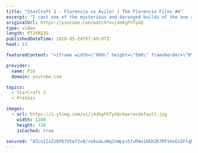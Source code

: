 ```yaml
---
title: "StarCraft 2 - Florencio vs Avilo! | The Florencio Files #4"
excerpt: "I cast one of the mysterious and deranged builds of the one and only Florencio, the dude that invented the proxy nexus recall rush\r  -- Watch live at https://www.twitch.tv/x5_pig"
originalUrl: https://youtube.com/watch?v=j4dkgFhTyGQ
type: video
length: PT15M13S
publishedDateTime: 2018-05-24T07:49:07Z
heat: 51

featuredContent: "<iframe width=\"800\" height=\"500\" frameborder=\"0\" src=\"https://www.youtube.com/embed/j4dkgFhTyGQ\" allow=\"accelerometer; autoplay; encrypted-media; gyroscope; picture-in-picture\" allowfullscreen></iframe>"

provider:
  name: PiG
  domain: youtube.com

topics:
  - StarCraft 2
  - Protoss

images:
  - url: https://i.ytimg.com/vi/j4dkgFhTyGQ/maxresdefault.jpg
    width: 1280
    height: 720
    isCached: true

secured: "83cnIIxZzDP67VVef2n0/re6oaLuNq2vWpyu5tvM4o1KKhZK7RFSHsEx5FlqNQiAINa9P871PszQmhBwdYBhAoaXX4/C5VkET6MNXWHtQ4kastFrfiukdhbk3YmgwS22Kf4WGjo5EwWVOWagwBhA5WF417rRvVi1reCPYz3/uoY2J5Y7wHjDhxzGYQQGFQgt4lnR7tooBmvHRwBqSY1/dx08U98DHpob2Bn1fCKM6BbbaFLNx7hODWnnpLvSnj+nx7aKOAsSUKKUqZuCaKHAllOi5Wxk4jTILB/tawMtywsxKBDgSPg7pZ+hmdYKecfvs8jgGCRjZZP0xNG9PdJr21g/KVExXqMLkdbeIisY1+saaVk5owFfaf+OFI3RVqyusKr/rH3Fl89BWOqh8/VIgovLYS52AqGIqHOA0zG0L0k=;BgSdoo2i/ma4gryQ/I05Gg=="
---
```


